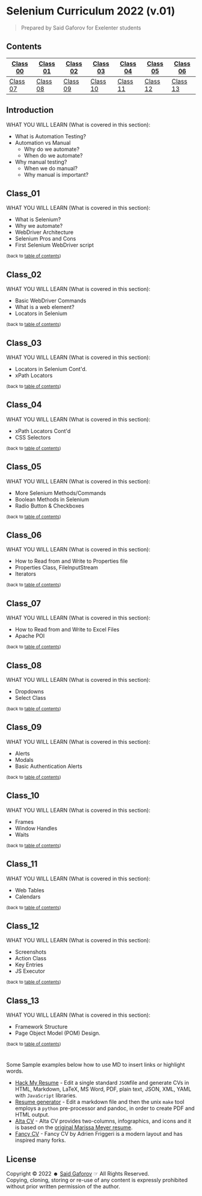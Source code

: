 # Selenium Curriculum 2022 (v.01)

> Prepared by Said Gaforov for Exelenter students

## Contents

| [Class 00](#Introduction) | [Class 01](#Class_01) | [Class 02](#Class_02) | [Class 03](#Class_03) | [Class 04](#Class_04) | [Class 05](#Class_05) | [Class 06](#Class_06) |
|---------------------------|-----------------------|-----------------------|-----------------------|-----------------------|-----------------------|-----------------------|
| [Class 07](#Class_07)     | [Class 08](#Class_08) | [Class 09](#Class_09) | [Class 10](#Class_10) | [Class 11](#Class_11) | [Class 12](#Class_12) | [Class 13](#Class_13) |



## Introduction

WHAT YOU WILL LEARN (What is covered in this section):

- What is Automation Testing?
- Automation vs Manual
    - Why do we automate?
    - When do we automate?
- Why manual testing?
    - When we do manual?
    - Why manual is important?

## Class_01

WHAT YOU WILL LEARN (What is covered in this section):

- What is Selenium?
- Why we automate?
- WebDriver Architecture
- Selenium Pros and Cons
- First Selenium WebDriver script

<sup>(back to [table of contents](#Contents))</sup>

## Class_02

WHAT YOU WILL LEARN (What is covered in this section):

- Basic WebDriver Commands
- What is a web element?
- Locators in Selenium

<sup>(back to [table of contents](#Contents))</sup>

## Class_03

WHAT YOU WILL LEARN (What is covered in this section):

- Locators in Selenium Cont'd.
- xPath Locators

<sup>(back to [table of contents](#Contents))</sup>

## Class_04

WHAT YOU WILL LEARN (What is covered in this section):

- xPath Locators Cont'd
- CSS Selectors

<sup>(back to [table of contents](#Contents))</sup>

## Class_05

WHAT YOU WILL LEARN (What is covered in this section):

- More Selenium Methods/Commands
- Boolean Methods in Selenium
- Radio Button & Checkboxes

<sup>(back to [table of contents](#Contents))</sup>

## Class_06

WHAT YOU WILL LEARN (What is covered in this section):

- How to Read from and Write to Properties file
- Properties Class, FileInputStream
- Iterators

<sup>(back to [table of contents](#Contents))</sup>

## Class_07

WHAT YOU WILL LEARN (What is covered in this section):

- How to Read from and Write to Excel Files
- Apache POI

<sup>(back to [table of contents](#Contents))</sup>

## Class_08

WHAT YOU WILL LEARN (What is covered in this section):

- Dropdowns
- Select Class

<sup>(back to [table of contents](#Contents))</sup>

## Class_09

WHAT YOU WILL LEARN (What is covered in this section):

- Alerts
- Modals
- Basic Authentication Alerts

<sup>(back to [table of contents](#Contents))</sup>

## Class_10

WHAT YOU WILL LEARN (What is covered in this section):

- Frames
- Window Handles
- Waits

<sup>(back to [table of contents](#Contents))</sup>

## Class_11

WHAT YOU WILL LEARN (What is covered in this section):

- Web Tables
- Calendars

<sup>(back to [table of contents](#Contents))</sup>

## Class_12

WHAT YOU WILL LEARN (What is covered in this section):

- Screenshots
- Action Class
- Key Entries
- JS Executor

<sup>(back to [table of contents](#Contents))</sup>

## Class_13

WHAT YOU WILL LEARN (What is covered in this section):

- Framework Structure
- Page Object Model (POM) Design.

<sup>(back to [table of contents](#Contents))</sup>

#

#

[//]: # (# Services)
Some Sample examples below how to use MD to insert links or highlight words.

- [Hack My Resume](https://github.com/hacksalot/HackMyResume) - Edit a single standard `JSON`file and generate CVs in
  HTML, Markdown, LaTeX, MS Word, PDF, plain text, JSON, XML, YAML with `JavaScript` libraries.
- [Resume generator](https://github.com/mwhite/resume) - Edit a markdown file and then the unix `make` tool employs
  a `python` pre-processor and pandoc, in order to create PDF and HTML output.
- [Alta CV](https://github.com/liantze/AltaCV) - Alta CV provides two-columns, infographics, and icons and it is based
  on the [original Marissa Meyer resume](https://www.businessinsider.com/a-sample-resume-for-marissa-mayer-2015-7/).
- [Fancy CV](https://github.com/depressiveRobot/friggeri-cv-a4) - Fancy CV by Adrien Friggeri is a modern layout and has
  inspired many forks.

## License

Copyright © 2022 &#9787; [Said Gaforov](https://github.com/gaforov) &#9758; All Rights Reserved.<br> Copying, cloning,
storing or re-use of any content is expressly prohibited without prior written permission of the author.
